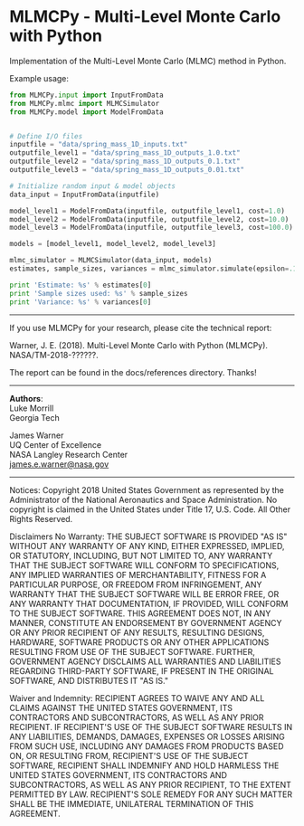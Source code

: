 # MLMCPy - **M**ulti-**L**evel **M**onte **C**arlo with **Py**thon

Implementation of the Multi-Level Monte Carlo (MLMC) method in Python.

Example usage:

```python
from MLMCPy.input import InputFromData
from MLMCPy.mlmc import MLMCSimulator
from MLMCPy.model import ModelFromData


# Define I/O files
inputfile = "data/spring_mass_1D_inputs.txt"
outputfile_level1 = "data/spring_mass_1D_outputs_1.0.txt"
outputfile_level2 = "data/spring_mass_1D_outputs_0.1.txt"
outputfile_level3 = "data/spring_mass_1D_outputs_0.01.txt"

# Initialize random input & model objects
data_input = InputFromData(inputfile)

model_level1 = ModelFromData(inputfile, outputfile_level1, cost=1.0)
model_level2 = ModelFromData(inputfile, outputfile_level2, cost=10.0)
model_level3 = ModelFromData(inputfile, outputfile_level3, cost=100.0)

models = [model_level1, model_level2, model_level3]

mlmc_simulator = MLMCSimulator(data_input, models)
estimates, sample_sizes, variances = mlmc_simulator.simulate(epsilon=.1)

print 'Estimate: %s' % estimates[0]
print 'Sample sizes used: %s' % sample_sizes
print 'Variance: %s' % variances[0]

```

-------------------------------------------------------------------------------
If you use MLMCPy for your research, please cite the technical report:

Warner, J. E. (2018). Multi-Level Monte Carlo with Python (MLMCPy). NASA/TM-2018-??????. 

The report can be found in the docs/references directory. Thanks!

-------------------------------------------------------------------------------

**Authors**: <br />
Luke Morrill <br />
Georgia Tech 

James Warner <br />
UQ Center of Excellence <br />
NASA Langley Research Center <br /> 
james.e.warner@nasa.gov

-------------------------------------------------------------------------------

Notices:
Copyright 2018 United States Government as represented by the Administrator of the National Aeronautics and Space Administration. No copyright is claimed in the United States under Title 17, U.S. Code. All Other Rights Reserved.
 
Disclaimers
No Warranty: THE SUBJECT SOFTWARE IS PROVIDED "AS IS" WITHOUT ANY WARRANTY OF ANY KIND, EITHER EXPRESSED, IMPLIED, OR STATUTORY, INCLUDING, BUT NOT LIMITED TO, ANY WARRANTY THAT THE SUBJECT SOFTWARE WILL CONFORM TO SPECIFICATIONS, ANY IMPLIED WARRANTIES OF MERCHANTABILITY, FITNESS FOR A PARTICULAR PURPOSE, OR FREEDOM FROM INFRINGEMENT, ANY WARRANTY THAT THE SUBJECT SOFTWARE WILL BE ERROR FREE, OR ANY WARRANTY THAT DOCUMENTATION, IF PROVIDED, WILL CONFORM TO THE SUBJECT SOFTWARE. THIS AGREEMENT DOES NOT, IN ANY MANNER, CONSTITUTE AN ENDORSEMENT BY GOVERNMENT AGENCY OR ANY PRIOR RECIPIENT OF ANY RESULTS, RESULTING DESIGNS, HARDWARE, SOFTWARE PRODUCTS OR ANY OTHER APPLICATIONS RESULTING FROM USE OF THE SUBJECT SOFTWARE.  FURTHER, GOVERNMENT AGENCY DISCLAIMS ALL WARRANTIES AND LIABILITIES REGARDING THIRD-PARTY SOFTWARE, IF PRESENT IN THE ORIGINAL SOFTWARE, AND DISTRIBUTES IT "AS IS." 

Waiver and Indemnity:  RECIPIENT AGREES TO WAIVE ANY AND ALL CLAIMS AGAINST THE UNITED STATES GOVERNMENT, ITS CONTRACTORS AND SUBCONTRACTORS, AS WELL AS ANY PRIOR RECIPIENT.  IF RECIPIENT'S USE OF THE SUBJECT SOFTWARE RESULTS IN ANY LIABILITIES, DEMANDS, DAMAGES, EXPENSES OR LOSSES ARISING FROM SUCH USE, INCLUDING ANY DAMAGES FROM PRODUCTS BASED ON, OR RESULTING FROM, RECIPIENT'S USE OF THE SUBJECT SOFTWARE, RECIPIENT SHALL INDEMNIFY AND HOLD HARMLESS THE UNITED STATES GOVERNMENT, ITS CONTRACTORS AND SUBCONTRACTORS, AS WELL AS ANY PRIOR RECIPIENT, TO THE EXTENT PERMITTED BY LAW.  RECIPIENT'S SOLE REMEDY FOR ANY SUCH MATTER SHALL BE THE IMMEDIATE, UNILATERAL TERMINATION OF THIS AGREEMENT.
 